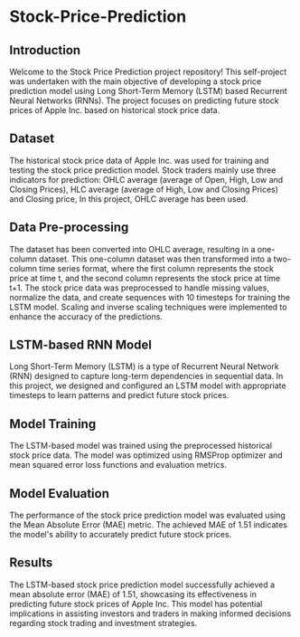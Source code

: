 # Stock-Price-Prediction

## Introduction
Welcome to the Stock Price Prediction project repository! This self-project was undertaken with the main objective of developing a stock price prediction model using Long Short-Term Memory (LSTM) based Recurrent Neural Networks (RNNs). The project focuses on predicting future stock prices of Apple Inc. based on historical stock price data.

## Dataset
The historical stock price data of Apple Inc. was used for training and testing the stock price prediction model.
Stock traders mainly use three indicators for prediction: OHLC average (average of Open, High, Low and Closing Prices), HLC average (average of High, Low and Closing Prices) and Closing price, In this project, OHLC average has been used.

## Data Pre-processing
 The dataset has been converted into OHLC average, resulting in a one-column dataset. This one-column dataset was then transformed into a two-column time series format, where the first column represents the stock price at time t, and the second column represents the stock price at time t+1. The stock price data was preprocessed to handle missing values, normalize the data, and create sequences with 10 timesteps for training the LSTM model. Scaling and inverse scaling techniques were implemented to enhance the accuracy of the predictions.

## LSTM-based RNN Model
Long Short-Term Memory (LSTM) is a type of Recurrent Neural Network (RNN) designed to capture long-term dependencies in sequential data. In this project, we designed and configured an LSTM model with appropriate timesteps to learn patterns and predict future stock prices.

## Model Training
The LSTM-based model was trained using the preprocessed historical stock price data. The model was optimized using RMSProp optimizer and mean squared error loss functions and evaluation metrics.

## Model Evaluation
The performance of the stock price prediction model was evaluated using the Mean Absolute Error (MAE) metric. The achieved MAE of 1.51 indicates the model's ability to accurately predict future stock prices.

## Results
The LSTM-based stock price prediction model successfully achieved a mean absolute error (MAE) of 1.51, showcasing its effectiveness in predicting future stock prices of Apple Inc. This model has potential implications in assisting investors and traders in making informed decisions regarding stock trading and investment strategies.
